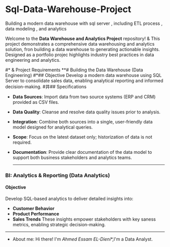 # Sql-Data-Warehouse-Project
Building a modern data warehouse with sql server , including ETL process , data modeling , and analytics

Welcome to the **Data Warehouse and Analytics Project** repository! &
This project demonstrates a comprehensive data warehousing and analytics solution, fron building a data warehouse to generating actionable insights. Designed as a portfolio projec highlights industry best practices in data engineering and analytics.

#* & Project Requirements
**# Building the Data Warehouse (Data Engineering)
#*## Objective
Develop a modern data warehouse using SQL Server to consolidate sales data, enabling analytical reporting and informed decision-making.
#井## Specifications
- **Data Sources**: Import data from two source systems (ERP and CRM) provided as CSV files.
- **Data Quality**: Cleanse and resolve data quality issues prior to analysis.
- **Integration**: Combine both sources into a single, user-friendly data model designed for analytical queries.
- **Scope**: Focus on the latest dataset only; historization of data is not required.
- **Documentation**: Provide clear documentation of the data model to support both business stakeholders and analytics teams.

  -------
### BI: Analytics & Reporting (Data Analytics)
#### Objective
Develop SQL-based analytics to deliver detailed insights into:
- **Customer Behavior**
- **Product Performance**
- **Sales Trends**
These insights empower stakeholders with key
saness metrics, enabling strategic decision-making.

 -------
* About me:
Hi there! I'm *Ahmed Essam EL-Dieni**,I'm a Data Analyst.


